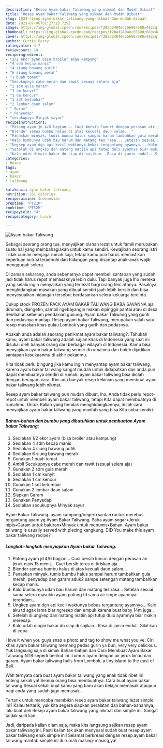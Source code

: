 ```yaml
---
description: "Resep Ayam bakar Taliwang yang nikmat dan Mudah Dibuat"
title: "Resep Ayam bakar Taliwang yang nikmat dan Mudah Dibuat"
slug: 1034-resep-ayam-bakar-taliwang-yang-nikmat-dan-mudah-dibuat
date: 2021-07-06T01:27:23.729Z
image: https://img-global.cpcdn.com/recipes/f20a32404ec55690/680x482cq70/ayam-bakar-taliwang-foto-resep-utama.jpg
thumbnail: https://img-global.cpcdn.com/recipes/f20a32404ec55690/680x482cq70/ayam-bakar-taliwang-foto-resep-utama.jpg
cover: https://img-global.cpcdn.com/recipes/f20a32404ec55690/680x482cq70/ayam-bakar-taliwang-foto-resep-utama.jpg
author: Curtis Berry
ratingvalue: 4.7
reviewcount: 10
recipeingredient:
- "1/2 ekor ayam bisa broiler atau kampung"
- "4 sdm kecap manis"
- "4 siung bawang putih"
- "6 siung bawang merah"
- "1 buah tomat"
- "Secukupnya cabe merah dan rawit sesuai selera aja"
- "2 sdm gula merah"
- "1 cm kunyit"
- "1 cm kencur"
- "1 sdt ketumbar"
- "2 lembar daun salam"
- " Garam"
- " Penyedap"
- "secukupnya Minyak sayur"
recipeinstructions:
- "Potong ayam jd 4/6 bagian... Cuci bersih lumuri dengan perasan air jeruk nipis 15 menit... Cuci bersih terus di tiriskan aja.."
- "Blender semua bumbu halus di atas kecuali daun salam..."
- "Panaskan minyak, tumis bumbu halus sampai harum tambahkan gula merah, penyedap dan garam aduk2 sampe setengah matang tambahkan kecap manis."
- "Kalo bumbunya udah bau harum dan matang tes rasa... Setelah sesuai sama selera masukin ayam potong td sama air smpe ayamnya terendam..."
- "Ungkep ayam dgn api kecil waktunya bebas tergantung ayamnya... Kalo aku td agak lama biar ngresep dan empuk karena buat baby 14m juga.."
- "Setelah di ungkep dan matang matiin api tutup dulu ayamnya biar makin meresap."
- "Kalo udah dingin bakar dn siap di sajikan.. Rasa di jamin endul.. Silahkan di coba"
categories:
- Resep
tags:
- ayam
- bakar
- taliwang

katakunci: ayam bakar taliwang 
nutrition: 261 calories
recipecuisine: Indonesian
preptime: "PT21M"
cooktime: "PT52M"
recipeyield: "4"
recipecategory: Lunch

---
```



![Ayam bakar Taliwang](https://img-global.cpcdn.com/recipes/f20a32404ec55690/680x482cq70/ayam-bakar-taliwang-foto-resep-utama.jpg)

Sebagai seorang orang tua, menyajikan olahan lezat untuk famili merupakan suatu hal yang membahagiakan untuk kamu sendiri. Kewajiban seorang istri Tidak cuman menjaga rumah saja, tetapi kamu pun harus memastikan keperluan nutrisi terpenuhi dan hidangan yang disantap anak-anak wajib menggugah selera.

Di zaman  sekarang, anda sebenarnya dapat membeli santapan yang sudah jadi tidak harus repot memasaknya lebih dulu. Tapi banyak juga lho mereka yang selalu ingin menyajikan yang terlezat bagi orang tercintanya. Pasalnya, menghidangkan masakan yang dibuat sendiri jauh lebih bersih dan bisa menyesuaikan hidangan tersebut berdasarkan selera keluarga tercinta. 

Cukup stock FROZEN PACK AYAM BAKAR TALIWANG BABA SAVANNA aja dirumah, diangetin, sambil ngebayangin makan dipinggir pantai atau di desa Sembalun sebelum pendakian gunung. Ayam bakar Taliwang yang gurih dan pedasnya mantap. Resep ayam bakar Taliwang, merupakan salah satu resep masakan khas pulau Lombok yang gurih dan pedasnya.

Apakah anda adalah seorang penikmat ayam bakar taliwang?. Tahukah kamu, ayam bakar taliwang adalah sajian khas di Indonesia yang saat ini disukai oleh banyak orang dari berbagai wilayah di Indonesia. Kamu bisa menyajikan ayam bakar taliwang sendiri di rumahmu dan boleh dijadikan santapan kesukaanmu di akhir pekanmu.

Kita tidak perlu bingung jika kamu ingin menyantap ayam bakar taliwang, karena ayam bakar taliwang sangat mudah untuk didapatkan dan anda pun dapat membuatnya sendiri di rumah. ayam bakar taliwang bisa diolah dengan beragam cara. Kini ada banyak resep kekinian yang membuat ayam bakar taliwang lebih nikmat.

Resep ayam bakar taliwang pun mudah dibuat, lho. Anda tidak perlu repot-repot untuk membeli ayam bakar taliwang, tetapi Kita dapat membuatnya di rumahmu. Untuk Kalian yang hendak menghidangkannya, inilah cara menyajikan ayam bakar taliwang yang mantab yang bisa Kita coba sendiri.

<!--inarticleads1-->

##### Bahan-bahan dan bumbu yang dibutuhkan untuk pembuatan Ayam bakar Taliwang:

1. Sediakan 1/2 ekor ayam (bisa broiler atau kampung)
1. Sediakan 4 sdm kecap manis
1. Sediakan 4 siung bawang putih
1. Sediakan 6 siung bawang merah
1. Gunakan 1 buah tomat
1. Ambil Secukupnya cabe merah dan rawit (sesuai selera aja)
1. Gunakan 2 sdm gula merah
1. Sediakan 1 cm kunyit
1. Sediakan 1 cm kencur
1. Gunakan 1 sdt ketumbar
1. Gunakan 2 lembar daun salam
1. Siapkan  Garam
1. Gunakan  Penyedap
1. Sediakan secukupnya Minyak sayur


Ayam Bakar Taliwang. ayam kampung/negeri•santan•untuk merebus tergantung ayam yg Ayam Bakar Taliwang. Paha ayam segar•Jeruk nipis•Garam untuk baluran•Minyak untuk menumis•Bahan. Ayam bakar taliwang is usually served with plecing kangkung. DID You make this ayam bakar taliwang recipe? 

<!--inarticleads2-->

##### Langkah-langkah menyiapkan Ayam bakar Taliwang:

1. Potong ayam jd 4/6 bagian... Cuci bersih lumuri dengan perasan air jeruk nipis 15 menit... Cuci bersih terus di tiriskan aja..
1. Blender semua bumbu halus di atas kecuali daun salam...
1. Panaskan minyak, tumis bumbu halus sampai harum tambahkan gula merah, penyedap dan garam aduk2 sampe setengah matang tambahkan kecap manis.
1. Kalo bumbunya udah bau harum dan matang tes rasa... Setelah sesuai sama selera masukin ayam potong td sama air smpe ayamnya terendam...
1. Ungkep ayam dgn api kecil waktunya bebas tergantung ayamnya... Kalo aku td agak lama biar ngresep dan empuk karena buat baby 14m juga..
1. Setelah di ungkep dan matang matiin api tutup dulu ayamnya biar makin meresap.
1. Kalo udah dingin bakar dn siap di sajikan.. Rasa di jamin endul.. Silahkan di coba


I love it when you guys snap a photo and tag to show me what you&#39;ve. Ciri khas ayam bakar taliwang memang pedas gurih ya bun, very very delicious. Yuk langsung saja di simak Bahan-bahan dan Cara Membuat Ayam Bakar Taliwang NTB seperti berikut ini. Lumuri ayam dengan air jeruk limau dan garam. Ayam bakar taliwang hails from Lombok, a tiny island to the east of Bali. 

Wah ternyata cara buat ayam bakar taliwang yang enak tidak ribet ini enteng sekali ya! Semua orang bisa membuatnya. Cara buat ayam bakar taliwang Sesuai sekali buat kamu yang baru akan belajar memasak ataupun bagi anda yang sudah jago memasak.

Tertarik untuk mencoba membikin resep ayam bakar taliwang lezat simple ini? Kalau tertarik, yuk kita segera siapkan peralatan dan bahan-bahannya, lalu buat deh Resep ayam bakar taliwang yang nikmat dan simple ini. Sangat taidak sulit kan. 

Jadi, daripada kalian diam saja, maka kita langsung sajikan resep ayam bakar taliwang ini. Pasti kalian tak akan menyesal sudah buat resep ayam bakar taliwang enak simple ini! Selamat berkreasi dengan resep ayam bakar taliwang mantab simple ini di rumah masing-masing,ya!.

